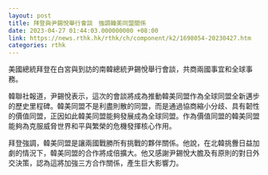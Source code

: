 ```yaml
---
layout: post
title: 拜登與尹錫悅舉行會談　強調韓美同盟關係
date: 2023-04-27 01:44:03.000000000 +08:00
link: https://news.rthk.hk/rthk/ch/component/k2/1698054-20230427.htm
categories: rthk
---
```


美國總統拜登在白宮與到訪的南韓總統尹錫悅舉行會談，共商兩國事宜和全球事務。

韓聯社報道，尹錫悅表示，這次的會談將成為推動韓美同盟作為全球同盟全新邁步的歷史里程碑。韓美同盟不是利盡則散的同盟，而是通過協商縮小分歧、具有韌性的價值同盟，正因如此韓美同盟能夠發展成為全球同盟。作為價值同盟的韓美同盟能夠為克服威脅世界和平與繁榮的危機發揮核心作用。

拜登強調，韓美同盟是讓兩國戰勝所有挑戰的夥伴關係。他說，在北韓挑釁日益加劇的情況下，韓美同盟的合作將成倍擴大。他又感謝尹錫悅大膽及有原則的對日外交決策，認為這將加強三方合作關係，產生巨大影響力。
